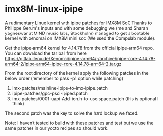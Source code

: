 # imx8M-linux-ipipe
A rudimentary Linux kernel with ipipe patches for IMX8M SoC
Thanks to Philippe Gerum's inputs and with some debugging we (me and Sharan yagneswar at MIND music labs, Stockholm)
managed to get a bootable kernel with xenomai on IMX8M mini soc (We used the Compulab module).

Get the ipipe-arm64 kernel for 4.14.78 from the official ipipe-arm64 repo.
You can download the tar ball from here
https://gitlab.denx.de/Xenomai/ipipe-arm64/-/archive/ipipe-core-4.14.78-arm64-2/ipipe-arm64-ipipe-core-4.14.78-arm64-2.tar.gz

From the root directory of the kernel apply the following patches in the below order (remember to pass -p1 option while patching)
1. imx-patches/mainline-ipipe-to-imx-ipipe.patch
2. ipipe-patches/gpc-psci-ipiped.patch
3. imx-patches/0001-uapi-Add-ion.h-to-userspace.patch (this is optional I think)

The second patch was the key to solve the hard lockup we faced.

Note: I haven't tested to build with these patches and test but we use the same patches in our yocto recipes so should work.


